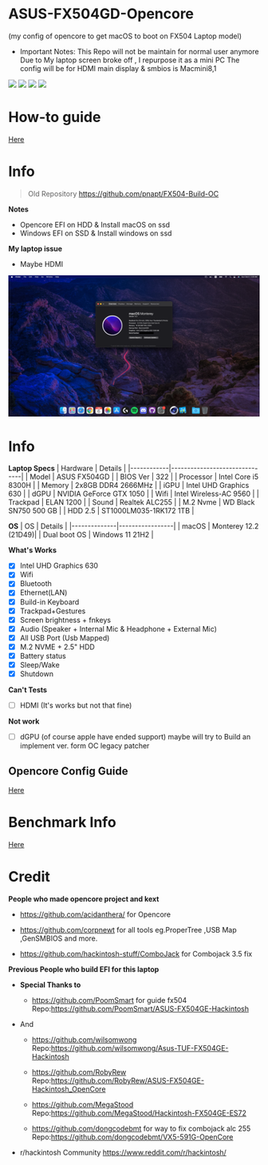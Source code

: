 # ASUS-FX504GD-Opencore
(my config of opencore to get macOS to boot on FX504 Laptop model)
- Important Notes:
This Repo will not be maintain for normal user anymore
Due to My laptop screen broke off , I repurpose it as a mini PC
The config will be for HDMI main display & smbios is Macmini8,1

<p align="left">
    <a href="https://github.com/pnapt/ASUS-FX504GD-Opencore/releases">
        <img src="https://img.shields.io/badge/Latest%20Release-0.8.1-green" /></a>
    <a href="https://github.com/pnapt/ASUS-FX504GD-Opencore/releases">
        <img src="https://img.shields.io/badge/Latest%20Build-Download-green" /></a>
    <a href="https://github.com/pnapt/ASUS-FX504GD-Opencore/blob/main/OpenCore/README.md">
        <img src="https://img.shields.io/badge/Read-Info--Guide-red" /></a>
    <a href="https://github.com/pnapt/ASUS-FX504GD-Opencore/blob/main/OpenCore/ConfigExplain.md">
        <img src="https://img.shields.io/badge/How--To-Config-blue" /></a>

# How-to guide

[Here](OpenCore/README.md)

# Info
> Old Repository
    https://github.com/pnapt/FX504-Build-OC

__Notes__
- Opencore EFI on HDD & Install macOS on ssd
- Windows EFI on SSD & Install windows on ssd

__My laptop issue__
- Maybe HDMI

<img src="https://github.com/pnapt/ASUS-FX504GD-Opencore/blob/main/FX504-AboutThisMac.png"/>


# Info
**Laptop Specs**
| Hardware | Details |
|------------|-------------------------------|
| Model | ASUS FX504GD |
| BIOS Ver | 322 |
| Processor | Intel Core i5 8300H |
| Memory | 2x8GB DDR4 2666MHz |
| iGPU | Intel UHD Graphics 630 |
| dGPU | NVIDIA GeForce GTX 1050 |
| Wifi | Intel Wireless-AC 9560 |
| Trackpad | ELAN 1200 |
| Sound | Realtek ALC255 |
| M.2 Nvme | WD Black SN750 500 GB |
| HDD 2.5 | ST1000LM035-1RK172 1TB  |

**OS**
| OS | Details |
|--------------|-----------------|
| macOS | Monterey 12.2 (21D49)|
| Dual boot OS | Windows 11 21H2 |


**What's Works**
- [x] Intel UHD Graphics 630
- [x] Wifi
- [x] Bluetooth 
- [x] Ethernet(LAN) 
- [x] Build-in Keyboard
- [x] Trackpad+Gestures
- [x] Screen brightness + fnkeys
- [x] Audio (Speaker + Internal Mic & Headphone + External Mic) 
- [x] All USB Port (Usb Mapped)
- [x] M.2 NVME + 2.5" HDD
- [x] Battery status
- [x] Sleep/Wake
- [x] Shutdown

**Can't Tests**
- [ ] HDMI (It's works but not that fine)

**Not work**
- [ ] dGPU (of course apple have ended support)
    maybe will try to Build an implement ver. form OC legacy patcher

## Opencore Config Guide

[Here](OpenCore/README.md)

# Benchmark Info

[Here](OpenCore/BenchmarkInfo.md)

# Credit
__People who made opencore project and kext__
- https://github.com/acidanthera/ for Opencore

- https://github.com/corpnewt for all tools eg.ProperTree ,USB Map ,GenSMBIOS and more.

- https://github.com/hackintosh-stuff/ComboJack for Combojack 3.5 fix

__Previous People who build EFI for this laptop__
- **Special Thanks to**
    - https://github.com/PoomSmart for guide fx504 
    Repo:https://github.com/PoomSmart/ASUS-FX504GE-Hackintosh
- And 
    - https://github.com/wilsomwong
    Repo:https://github.com/wilsomwong/Asus-TUF-FX504GE-Hackintosh

    - https://github.com/RobyRew
    Repo:https://github.com/RobyRew/ASUS-FX504GE-Hackintosh_OpenCore

    - https://github.com/MegaStood
    Repo:https://github.com/MegaStood/Hackintosh-FX504GE-ES72

    - https://github.com/dongcodebmt for way to fix combojack alc 255
    Repo:https://github.com/dongcodebmt/VX5-591G-OpenCore

- r/hackintosh Community https://www.reddit.com/r/hackintosh/ 
